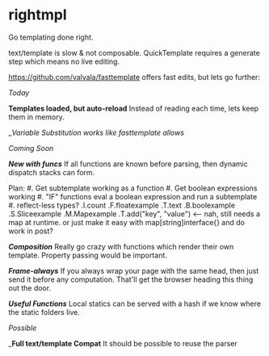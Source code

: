 # rightmpl
Go templating done right.

text/template is slow & not composable.
QuickTemplate requires a generate step which means no live editing. 

https://github.com/valyala/fasttemplate offers fast edits, but lets go further:

_Today_

__Templates loaded, but auto-reload__
   Instead of reading each time, lets keep them in memory.

__Variable Substitution works like fasttemplate allows_

_Coming Soon_

___New with funcs___
If all functions are known before parsing, then dynamic dispatch stacks can form.

Plan:
#. Get subtemplate working as a function
#. Get boolean expressions working
#. "IF" functions eval a boolean expression and run a subtemplate
#. reflect-less types?   .I.count   .F.floatexample  .T.text  .B.boolexample .S.Sliceexample   .M.Mapexample
        .T.add("key", "value") <-- nah, still needs a map at runtime.
           or just make it easy with map[string]interface{}  and do work in post?

___Composition___
   Really go crazy with functions which render their own template. Property passing would be important.

___Frame-always___
   If you always wrap your page with the same head, then just send it before any computation. That'll get the browser heading this thing out the door. 
   
___Useful Functions___
   Local statics can be served with a hash if we know where the static folders live. 

_Possible_

___Full text/template Compat__ It should be possible to reuse the parser
